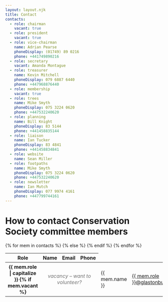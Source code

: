 ```yaml
---
layout: layout.njk
title: Contact
contacts:
  - role: chairman
    vacant: true
  - role: president
    vacant: true
  - role: vice-chairman
    name: Adrian Pearse
    phoneDisplay: (01749) 89 0216
    phone: +441749890216
  - role: secretary
    vacant: Amanda Montague
  - role: treasurer
    name: Kevin Mitchell
    phoneDisplay: 079 6887 6440
    phone: +447968876440
  - role: membership
    vacant: true
  - role: trees
    name: Mike Smyth
    phoneDisplay: 075 3224 0620
    phone: +447532240620
  - role: planning
    name: Bill Knight
    phoneDisplay: 83 5144
    phone: +441458835144
  - role: liaison
    name: Ian Tucker
    phoneDisplay: 83 4841
    phone: +441458834841
  - role: website
    name: Sean Miller
  - role: footpaths
    name: Mike Smyth
    phoneDisplay: 075 3224 0620
    phone: +447532240620
  - role: newsletter
    name: Ian Mutch
    phoneDisplay: 077 9974 4161
    phone: +447799744161
---
```


# How to contact Conservation Society committee members

<table>
<thead>
<tr>
<th scope="col">Role</th>
<th scope="col">Name</th>
<th scope="col">Email</th>
<th scope="col">Phone</th>
</tr>
</thead>
<tbody>
{% for mem in contacts %}
<tr>
<th scope="row">{{ mem.role | capitalize }}</td>
{% if mem.vacant %}
<td colspan="3" style="font-style: italic; text-align: center; opacity: 0.6;">vacancy – want to volunteer?</td>
{% else %}
<td>{{ mem.name }}</td>
<td><a href="mailto:{{ mem.role }}@glastonburyconservation.org">{{ mem.role }}@glastonburyconservation.org</a></td>
<td><a href="tel:{{ mem.phone }}">{{ mem.phoneDisplay }}</a></td>
{% endif %}
</tr>
{% endfor %}
</tbody>
</table>
